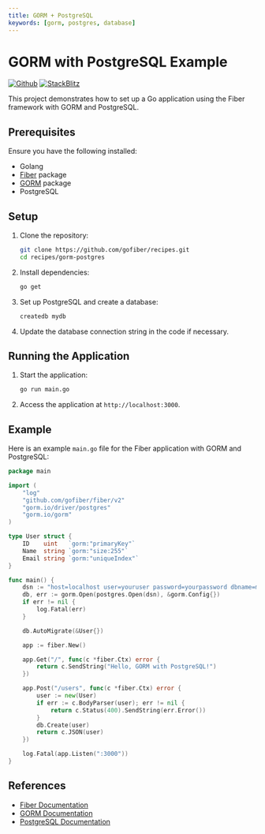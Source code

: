 ```yaml
---
title: GORM + PostgreSQL
keywords: [gorm, postgres, database]
---
```


# GORM with PostgreSQL Example

[![Github](https://img.shields.io/static/v1?label=&message=Github&color=2ea44f&style=for-the-badge&logo=github)](https://github.com/gofiber/recipes/tree/master/gorm-postgres) [![StackBlitz](https://img.shields.io/static/v1?label=&message=StackBlitz&color=2ea44f&style=for-the-badge&logo=StackBlitz)](https://stackblitz.com/github/gofiber/recipes/tree/master/gorm-postgres)

This project demonstrates how to set up a Go application using the Fiber framework with GORM and PostgreSQL.

## Prerequisites

Ensure you have the following installed:

- Golang
- [Fiber](https://github.com/gofiber/fiber) package
- [GORM](https://gorm.io/) package
- PostgreSQL

## Setup

1. Clone the repository:
    ```sh
    git clone https://github.com/gofiber/recipes.git
    cd recipes/gorm-postgres
    ```

2. Install dependencies:
    ```sh
    go get
    ```

3. Set up PostgreSQL and create a database:
    ```sh
    createdb mydb
    ```

4. Update the database connection string in the code if necessary.

## Running the Application

1. Start the application:
    ```sh
    go run main.go
    ```

2. Access the application at `http://localhost:3000`.

## Example

Here is an example `main.go` file for the Fiber application with GORM and PostgreSQL:

```go
package main

import (
    "log"
    "github.com/gofiber/fiber/v2"
    "gorm.io/driver/postgres"
    "gorm.io/gorm"
)

type User struct {
    ID    uint   `gorm:"primaryKey"`
    Name  string `gorm:"size:255"`
    Email string `gorm:"uniqueIndex"`
}

func main() {
    dsn := "host=localhost user=youruser password=yourpassword dbname=mydb port=5432 sslmode=disable"
    db, err := gorm.Open(postgres.Open(dsn), &gorm.Config{})
    if err != nil {
        log.Fatal(err)
    }

    db.AutoMigrate(&User{})

    app := fiber.New()

    app.Get("/", func(c *fiber.Ctx) error {
        return c.SendString("Hello, GORM with PostgreSQL!")
    })

    app.Post("/users", func(c *fiber.Ctx) error {
        user := new(User)
        if err := c.BodyParser(user); err != nil {
            return c.Status(400).SendString(err.Error())
        }
        db.Create(user)
        return c.JSON(user)
    })

    log.Fatal(app.Listen(":3000"))
}
```

## References

- [Fiber Documentation](https://docs.gofiber.io)
- [GORM Documentation](https://gorm.io/docs/)
- [PostgreSQL Documentation](https://www.postgresql.org/docs/)
